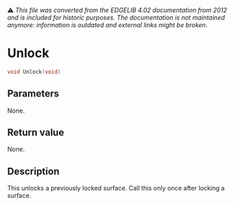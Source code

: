 :warning: _This file was converted from the EDGELIB 4.02 documentation from 2012 and is included for historic purposes. The documentation is not maintained anymore: information is outdated and external links might be broken._

# Unlock


```c++
void Unlock(void)
```

## Parameters
None.

## Return value
None.

## Description
This unlocks a previously locked surface. Call this only once after locking a surface.

